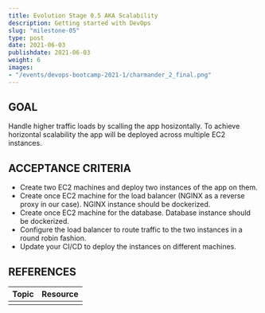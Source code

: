 ```yaml
---
title: Evolution Stage 0.5 AKA Scalability
description: Getting started with DevOps
slug: "milestone-05"
type: post
date: 2021-06-03
publishdate: 2021-06-03
weight: 6
images:
- "/events/devops-bootcamp-2021-1/charmander_2_final.png"
---
```



## GOAL
Handle higher traffic loads by scalling the app hosizontally. To achieve horizontal scalability the app will be deployed across multiple EC2 instances.

## ACCEPTANCE CRITERIA
+ Create two EC2 machines and deploy two instances of the app on them.
+ Create once EC2 machine for the load balancer (NGINX as a reverse proxy in our case). NGINX instance should be dockerized.
+ Create once EC2 machine for the database. Database instance should be dockerized.
+ Configure the load balancer to route traffic to the two instances in a round robin fashion.
+ Update your CI/CD to deploy the instances on different machines.

## REFERENCES
| Topic |  Resource  |
| ----- | ---------- |
|||
